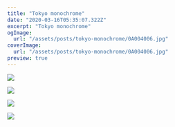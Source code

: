 ```yaml
---
title: "Tokyo monochrome"
date: "2020-03-16T05:35:07.322Z"
excerpt: "Tokyo monochrome"
ogImage:
  url: "/assets/posts/tokyo-monochrome/0A004006.jpg"
coverImage:
  url: "/assets/posts/tokyo-monochrome/0A004006.jpg"
preview: true
---
```


![](/assets/posts/tokyo-monochrome/0A004006.jpg)

![](/assets/posts/tokyo-monochrome/0A004006.jpg)

![](/assets/posts/tokyo-monochrome/0A004006.jpg)

![](/assets/posts/tokyo-monochrome/0A004006.jpg)
